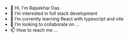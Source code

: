 - 👋 Hi, I'm Rajsekhar Das 
- 👀 I’m interested in full stack development 
- 🌱 I’m currently learning React with typescript and vite
- 💞️ I’m looking to collaborate on ...
- 📫 How to reach me ...

<!---
bfs123456dfs/bfs123456dfs is a ✨ special ✨ repository because its `README.md` (this file) appears on your GitHub profile.
You can click the Preview link to take a look at your changes.
--->
